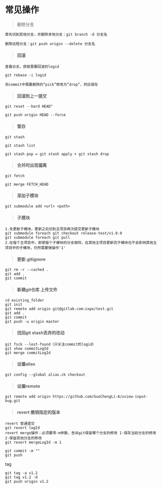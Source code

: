 # 常见操作

> 删除分支

```shell
首先切到其他分支，并删除本地分支：git branch -d 分支名

删除远程分支：git push origin --delete 分支名
```

> #### 回滚

```shell
查看日志，获取需要回滚的logid

git rebase -i logid

将commit中需要删除的“pick”修改为“drop”，然后保存
```

> #### 回滚到上一提交

```shell
git reset --hard HEAD^ 

git push origin HEAD --force
```

> #### 暂存

```shell
git stash

git stash list 

git stash pop = git stash apply + git stash drop
```

> #### 合并时出现偏离

```shell
git fetch

git merge FETCH_HEAD
```

> #### 添加子模块

```shell
git submodule add <url> <path>
```

> #### 子模块

```shell
1.先更新子模块，更新之后切到主项目再次提交更新子模块
git submodule foreach git checkout release-test/v1.0.0
git submodule foreach git pull
2.在每个主项目中，即使每个子模块的分支相同，在其他主项目更新完子模块也不会影响其他主项目中的子模块，仍然需要做操作'1'
```

> #### 更新.gitignore

```shell
git rm -r --cached .
git add .
git commit
```

> #### 新建git仓库 上传文件

```shell
cd existing_folder
git init
git remote add origin git@gitlab.com:zxpo/test.git
git add .
git commit
git push -u origin master
```

> #### 找回git stash丢弃的改动

```shell
git fsck --lost-found（只关注commit的logid）
git show commitLogId
git merge commitLogId
```

> #### 设置alias

```shell
git config --global alias.ck checkout
```

> #### 设置remote

```shell
git remote add origin https://github.com/GuoChengLi-A/uview-input-bug.git
```

> #### revert  撤销指定的版本

```shell
revert 普通提交
git revert logId
revert merge操作：必须要带-m参数，告诉git保留哪个分支的修改 1-保存当前分支的修改 2-保留其他分支的修改
git revert mergeLogId -m 1 

git commit -m ""
git push
```

tag

```shell
git tag -a v1.2
git tag v1.2 -d
git push origin v1.2
```




